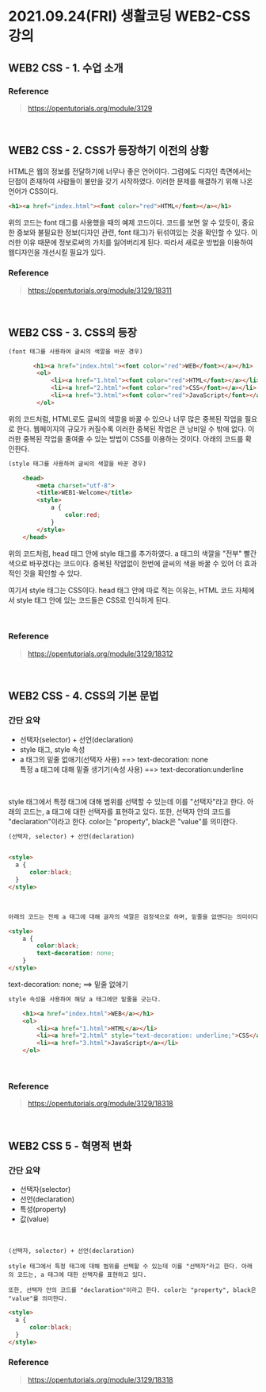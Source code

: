 # 2021.09.24(FRI) 생활코딩 WEB2-CSS 강의

## WEB2 CSS - 1. 수업 소개
### Reference
> https://opentutorials.org/module/3129

<br>

## WEB2 CSS - 2. CSS가 등장하기 이전의 상황

HTML은 웹의 정보를 전달하기에 너무나 좋은 언어이다. 그럼에도 디자인 측면에서는 단점이 존재하여 사람들이 불만을 갖기 시작하였다. 이러한 문제를 해결하기 위해 나온 언어가 CSS이다.<br>

```HTML
<h1><a href="index.html"><font color="red">HTML</font></a></h1>
```
위의 코드는 font 태그를 사용했을 때의 예제 코드이다. 코드를 보면 알 수 있듯이, 중요한 중보와 불필요한 정보(디자인 관련, font 태그)가 뒤섞여있는 것을 확인할 수 있다. 이러한 이유 때문에 정보로써의 가치를 잃어버리게 된다. 따라서 새로운 방법을 이용하여 웹디자인을 개선시킬 필요가 있다.

### Reference
> https://opentutorials.org/module/3129/18311

<br>

## WEB2 CSS - 3. CSS의 등장

```HTML
(font 태그를 사용하여 글씨의 색깔을 바꾼 경우)

       <h1><a href="index.html"><font color="red">WEB</font></a></h1>
        <ol>
            <li><a href="1.html"><font color="red">HTML</font></a></li>
            <li><a href="2.html"><font color="red">CSS</font></a></li>
            <li><a href="3.html"><font color="red">JavaScript</font></a></li>
        </ol>
```
위의 코드처럼, HTML로도 글씨의 색깔을 바꿀 수 있으나 너무 많은 중복된 작업을 필요로 한다. 웹페이지의 규모가 커질수록 이러한 중복된 작업은 큰 낭비일 수 밖에 없다. 이러한 중복된 작업을 줄여줄 수 있는 방법이 CSS를 이용하는 것이다. 아래의 코드를 확인한다.
<br>

```HTML
(style 태그를 사용하여 글씨의 색깔을 바꾼 경우)

    <head>
        <meta charset="utf-8">
        <title>WEB1-Welcome</title>
        <style>
            a {
                color:red;
            }
        </style>
    </head>
```
위의 코드처럼, head 태그 안에 style 태그를 추가하였다. a 태그의 색깔을 "전부" 빨간색으로 바꾸겠다는 코드이다. 중복된 작업없이 한번에 글씨의 색을 바꿀 수 있어 더 효과적인 것을 확인할 수 있다.<br>

여기서 style 태그는 CSS이다. head 태그 안에 따로 적는 이유는, HTML 코드 자체에서 style 태그 안에 있는 코드들은 CSS로 인식하게 된다.

<br>

### Reference
> https://opentutorials.org/module/3129/18312

<br>

## WEB2 CSS - 4. CSS의 기본 문법

### 간단 요약
- 선택자(selector) + 선언(declaration)
- style 태그, style 속성
- a 태그의 밑줄 없애기(선택자 사용) ==> text-decoration: none  
  특정 a 태그에 대해 밑줄 생기기(속성 사용) ==> text-decoration:underline
<br>


style 태그에서 특정 태그에 대해 범위를 선택할 수 있는데 이를 "선택자"라고 한다. 아래의 코드는, a 태그에 대한 선택자를 표현하고 있다. 또한, 선택자 안의 코드를 "declaration"이라고 한다. color는 "property", black은 "value"를 의미한다.
```HTML
(선택자, selector) + 선언(declaration)


<style>
  a {
      color:black;
  }
</style>
```
<br>


```HTML
아래의 코드는 전체 a 태그에 대해 글자의 색깔은 검정색으로 하며, 밑줄을 없앤다는 의미이다.

<style>
    a {
        color:black;
        text-decoration: none;
    }
</style>
```
text-decoration: none; ==> 밑줄 없애기
<br>


```HTML
style 속성을 사용하여 해당 a 태그에만 밑줄을 긋는다.

    <h1><a href="index.html">WEB</a></h1>
    <ol>
        <li><a href="1.html">HTML</a></li>
        <li><a href="2.html" style="text-decoration: underline;">CSS</a></li>
        <li><a href="3.html">JavaScript</a></li>
    </ol>
```
<br>


### Reference
> https://opentutorials.org/module/3129/18318

<br>

## WEB2 CSS 5 - 혁명적 변화

### 간단 요약
- 선택자(selector)
- 선언(declaration)
- 특성(property)
- 값(value)
<br>


```
(선택자, selector) + 선언(declaration)

style 태그에서 특정 태그에 대해 범위를 선택할 수 있는데 이를 "선택자"라고 한다. 아래의 코드는, a 태그에 대한 선택자를 표현하고 있다.

또한, 선택자 안의 코드를 "declaration"이라고 한다. color는 "property", black은 "value"를 의미한다.
```

```HTML
<style>
  a {
      color:black;
  }
</style>
```

### Reference
> https://opentutorials.org/module/3129/18318